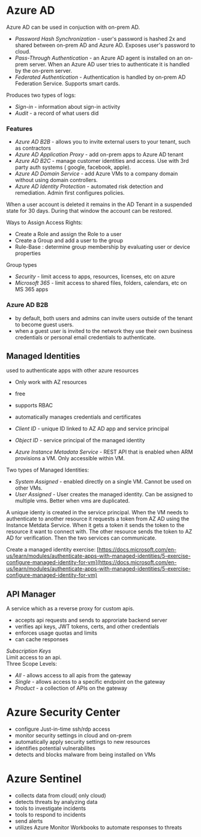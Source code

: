 # Azure AD

Azure AD can be used in conjuction with on-prem AD.
- *Password Hash Synchronization* - user's password is hashed 2x and shared between on-prem AD and Azure AD. Exposes user's password to cloud.
- *Pass-Through Authentication* - an Azure AD agent is installed on an on-prem server. When an Azure AD user tries to authenticate it is handled by the on-prem server.
- *Federated Authentication*  - Authentication is handled by on-prem AD Federation Service. Supports smart cards.

Produces two types of logs:
- *Sign-in* - information about sign-in activity
- *Audit* - a record of what users did

### Features
- *Azure AD B2B* - allows you to invite external users to your tenant, such as contractors
- *Azure AD Application Proxy* - add on-prem apps to Azure AD tenant
- *Azure AD B2C* - manage customer identities and access. Use with 3rd party auth systems ( google, facebook, apple).
- *Azure AD Domain Service* - add Azure VMs to a company domain without using domain controllers.
- *Azure AD Identity Protection* - automated risk detection and remediation. Admin first configures policies.

When a user account is deleted it remains in the AD Tenant in a suspended state for 30 days. During that window the account can be restored.


Ways to Assign Access Rights:
- Create a Role and assign the Role to a user
- Create a Group and add a user to the group
- Rule-Base : determine group membership by evaluating user or device properties

Group types
- *Security* - limit access to apps, resources, licenses, etc on azure
- *Microsoft 365* - limit access to shared files, folders, calendars, etc on MS 365 apps

### Azure AD B2B
- by default, both users and admins can invite users outside of the tenant to become guest users.
- when a guest user is invited to the network they use their own business credentials or personal email credentials to authenticate.

## Managed Identities
used to authenticate apps with other azure resources
- Only work with AZ resources
- free
- supports RBAC 
- automatically manages credentials and certificates

- *Client ID* - unique ID linked to AZ AD app and service principal
- *Object ID* - service principal of the managed identity
- *Azure Instance Metadata Service* - REST API that is enabled when ARM provisions a VM. Only accessible within VM.

Two types of Managed Identities:
- *System Assigned* - enabled directly on a single VM. Cannot be used on other VMs.
- *User Assigned* - User creates the managed identity. Can be assigned to multiple vms. Better when vms are duplicated.

A unique identy is created in the service principal. When the VM needs to authenticate to another resource it requests a token from AZ AD using the Instance Metdata Service. When it gets a token it sends the token to the resource it want to connect with. The other resource sends the token to AZ AD for verification. Then the two services can communicate.  

Create a managed identity exercise: [https://docs.microsoft.com/en-us/learn/modules/authenticate-apps-with-managed-identities/5-exercise-configure-managed-identity-for-vm](https://docs.microsoft.com/en-us/learn/modules/authenticate-apps-with-managed-identities/5-exercise-configure-managed-identity-for-vm)

## API Manager
A service which as a reverse proxy for custom apis.
- accepts api requests and sends to approriate backend server
- verifies api keys, JWT tokens, certs, and other credentials
- enforces usage quotas and limits
- can cache responses

*Subscription Keys*  
Limit access to an api.  
Three Scope Levels:
- *All* - allows access to all apis from the gateway
- *Single* - allows access to a specific endpoint on the gateway
- *Product* - a collection of APIs on the gateway

# Azure Security Center
- configure Just-in-time ssh/rdp access
- monitor security settings in cloud and on-prem
- automatically apply security settings to new resources
- identifies potential vulnerabilites
- detects and blocks malware from being installed on VMs

# Azure Sentinel
- collects data from cloud( only cloud)
- detects threats by analyzing data
- tools to investigate incidents
- tools to respond to incidents
- send alerts 
- utilizes Azure Monitor Workbooks to automate responses to threats
